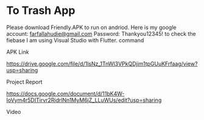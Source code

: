 # To Trash App

Please download Friendly.APK to run on andriod.
Here is my google account: farfallahudie@gmail.com Password: Thankyou12345!
to check the fiebase
I am using Visual Studio with Flutter.
command 


APK Link

https://drive.google.com/file/d/1lsNz_1TnWl3VPkQDjim1tpGUuKFrfaag/view?usp=sharing

Project Report

https://docs.google.com/document/d/11bK4W-IoVym4r5DITirvr2RidrlNn1MyM6jZ_LLuWUs/edit?usp=sharing

Video

